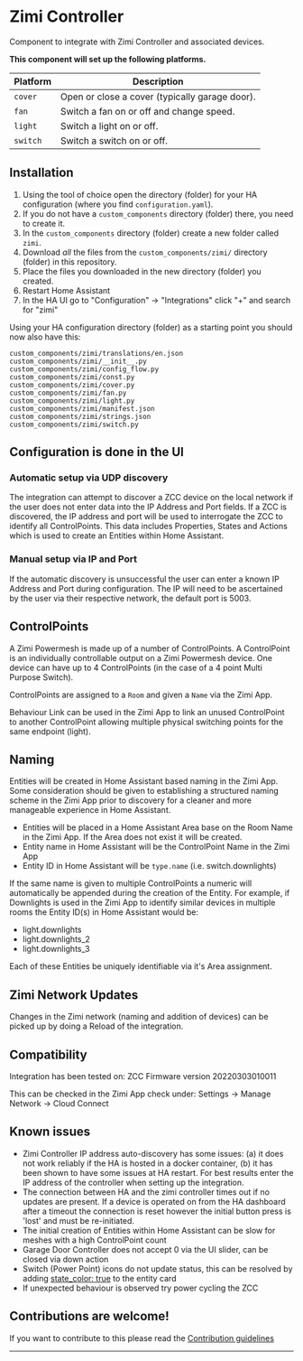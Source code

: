 # Zimi Controller

Component to integrate with Zimi Controller and associated devices.

**This component will set up the following platforms.**

Platform | Description
-- | --
`cover` | Open or close a cover (typically garage door).
`fan` | Switch a fan on or off and change speed.
`light` | Switch a light on or off.
`switch` | Switch a switch on or off.


## Installation

1. Using the tool of choice open the directory (folder) for your HA configuration (where you find `configuration.yaml`).
2. If you do not have a `custom_components` directory (folder) there, you need to create it.
3. In the `custom_components` directory (folder) create a new folder called `zimi`.
4. Download _all_ the files from the `custom_components/zimi/` directory (folder) in this repository.
5. Place the files you downloaded in the new directory (folder) you created.
6. Restart Home Assistant
7. In the HA UI go to "Configuration" -> "Integrations" click "+" and search for "zimi"

Using your HA configuration directory (folder) as a starting point you should now also have this:

```text
custom_components/zimi/translations/en.json
custom_components/zimi/__init__.py
custom_components/zimi/config_flow.py
custom_components/zimi/const.py
custom_components/zimi/cover.py
custom_components/zimi/fan.py
custom_components/zimi/light.py
custom_components/zimi/manifest.json
custom_components/zimi/strings.json
custom_components/zimi/switch.py
```

## Configuration is done in the UI

### Automatic setup via UDP discovery
The integration can attempt to discover a ZCC device on the local network if the user does not enter data into the IP Address and Port fields. If a ZCC is discovered, the IP address and port will be used to interrogate the ZCC to identify all ControlPoints. This data includes Properties, States and Actions which is used to create an Entities within Home Assistant.

### Manual setup via IP and Port
If the automatic discovery is unsuccessful the user can enter a known IP Address and Port during configuration. The IP will need to be ascertained by the user via their respective network, the default port is 5003.

<!---->

## ControlPoints

A Zimi Powermesh is made up of a number of ControlPoints. A ControlPoint is an individually controllable output on a Zimi Powermesh device. One device can have up to 4 ControlPoints (in the case of a 4 point Multi Purpose Switch).

ControlPoints are assigned to a `Room` and given a `Name` via the Zimi App.

Behaviour Link can be used in the Zimi App to link an unused ControlPoint to another ControlPoint allowing multiple physical switching points for the same endpoint (light).

## Naming

Entities will be created in Home Assistant based naming in the Zimi App. Some consideration should be given to establishing a structured naming scheme in the Zimi App prior to discovery for a cleaner and more manageable experience in Home Assistant.

- Entities will be placed in a Home Assistant Area base on the Room Name in the Zimi App. If the Area does not exist it will be created.
- Entity name in Home Assistant will be the ControlPoint Name in the Zimi App
- Entity ID in Home Assistant will be `type.name` (i.e. switch.downlights)

If the same name is given to multiple ControlPoints a numeric will automatically be appended during the creation of the Entity. For example, if Downlights is used in the Zimi App to identify similar devices in multiple rooms the Entity ID(s) in Home Assistant would be: 
  - light.downlights
  - light.downlights_2
  - light.downlights_3

Each of these Entities be uniquely identifiable via it's Area assignment.

## Zimi Network Updates

Changes in the Zimi network (naming and addition of devices) can be picked up by doing a Reload of the integration.

## Compatibility

Integration has been tested on: ZCC Firmware version 20220303010011

This can be checked in the Zimi App check under: Settings -> Manage Network -> Cloud Connect

## Known issues
- Zimi Controller IP address auto-discovery has some issues: (a) it does not work reliably if the HA is hosted in a docker container, (b) it has been shown to have some issues at HA restart.  For best results enter the IP address of the controller when setting up the integration.
- The connection between HA and the zimi controller times out if no updates are present.   If a device is operated on from the HA dashboard after a timeout the connection is reset however the initial button press is 'lost' and must be re-initiated.
- The initial creation of Entities within Home Assistant can be slow for meshes with a high ControlPoint count
- Garage Door Controller does not accept 0 via the UI slider, can be closed via down action
- Switch (Power Point) icons do not update status, this can be resolved by adding [state_color: true](https://community.home-assistant.io/t/switch-light-entity-icons-not-changing-color-on-state-change-on-off/174898) to the entity card
- If unexpected behaviour is observed try power cycling the ZCC


## Contributions are welcome!

If you want to contribute to this please read the [Contribution guidelines](CONTRIBUTING.md)

***
